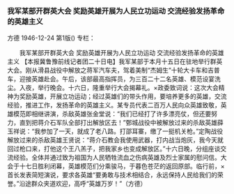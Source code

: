 ### 我军某部开群英大会  奖励英雄开展为人民立功运动  交流经验发扬革命的英雄主义
方德
1946-12-24
第1版()
专栏：

　　我军某部开群英大会
    奖励英雄开展为人民立功运动
    交流经验发扬革命的英雄主义
    【本报冀鲁豫前线记者团二十日电】我军某部于本月十五日在驻地举行群英大会。刚从滑县战役中解放之蒋军汽车夫，驾着美制“杰姆生”十轮大卡车和吉普车，迎接英雄赴会。午后，该部最高指挥员，为三百二十二名英雄、模范设宴洗尘。入夜，举行晚会。十六日，隆重举行大会揭幕礼。×政委致词说：这次大会精神为奖励英雄，开展立功运动；经过英雄们的带头作用，要培养更多的英雄，交流经验，推进工作，发扬革命的英雄主义。某专员代表二百万人民向众英雄致敬，英雄模范即相继讲演，杀敌英雄张金堂说：“我们已经打了许多漂亮仗，但还要努力，直到把蒋介石军队全部打出解放区去！”鄄城战役中被解放过来的杀敌英雄薛玉祥说：“我参加了一天，就成了老八路。打邵耳寨，缴了一挺机关枪。”定陶战役解放过来的杀敌英雄王贤说：“蒋介石教会我使用武器，打内战当炮灰，我今天就回过枪口来，打他这个王八羔子，把我家乡也变成解放区。”十六日晚，分组座谈交流经验。全体并通过致为祖国为人民牺牲流血之伤病英雄及烈士家属的慰问信。大会于十七日胜利闭幕，英雄模范们分乘骏马，于暮色苍茫的返回原部。临行前，×首长发表简短演说，要求各英雄“要勇敢与技术相结合，永远保持人民给我们的荣誉。”沿途群众夹道欢迎，高呼“英雄万岁！”（方德）
